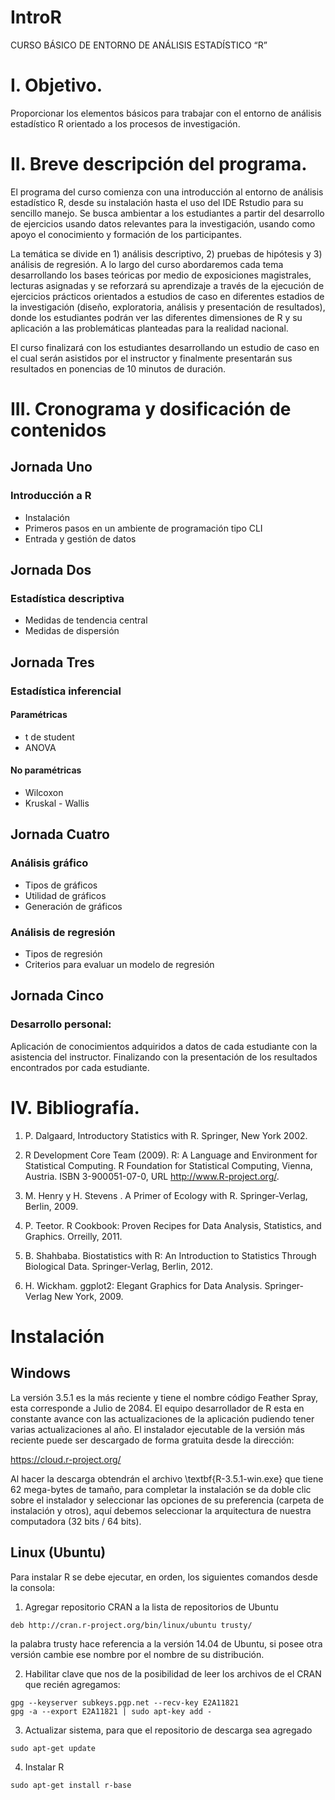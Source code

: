# IntroR
CURSO BÁSICO DE ENTORNO DE ANÁLISIS ESTADÍSTICO “R”

# I. Objetivo.

Proporcionar los elementos básicos para trabajar con el entorno de análisis estadístico R orientado a los procesos de investigación.

# II. Breve descripción del programa.

El programa del curso comienza con una introducción al entorno de análisis estadístico R, desde su instalación hasta el uso del IDE Rstudio para su sencillo manejo. Se busca ambientar a los estudiantes a partir del desarrollo de ejercicios  usando datos relevantes para la investigación, usando como apoyo el conocimiento y formación de los participantes. 

La temática se divide en 1) análisis descriptivo, 2) pruebas de hipótesis y 3) análisis de regresión. A lo largo del curso abordaremos cada tema desarrollando los bases teóricas  por medio de exposiciones magistrales, lecturas asignadas y se reforzará su aprendizaje a través de la ejecución de ejercicios prácticos orientados a estudios de caso en diferentes estadios de la investigación (diseño, exploratoria, análisis y presentación de resultados), donde los estudiantes podrán ver las diferentes dimensiones de R y su aplicación a las problemáticas planteadas para la realidad nacional.

El curso finalizará con los estudiantes desarrollando un estudio de caso en el cual serán asistidos por el instructor y finalmente presentarán sus resultados en ponencias de 10 minutos de duración.

# III. Cronograma y dosificación de contenidos

## Jornada Uno

### Introducción a R

- Instalación 
- Primeros pasos en un ambiente de programación tipo CLI 
- Entrada y gestión de datos


## Jornada Dos

### Estadística descriptiva

- Medidas de tendencia central 
- Medidas de dispersión 

## Jornada Tres

### Estadística inferencial

#### Paramétricas

- t de student
- ANOVA

#### No paramétricas

- Wilcoxon
- Kruskal - Wallis 

## Jornada Cuatro

### Análisis gráfico

- Tipos de gráficos
- Utilidad de gráficos
- Generación de gráficos

### Análisis de regresión 
- Tipos de regresión
- Criterios para evaluar un modelo de regresión

## Jornada Cinco

### Desarrollo personal:

Aplicación de conocimientos adquiridos a datos de cada estudiante con la asistencia del instructor. Finalizando con la presentación de los resultados encontrados por cada estudiante.

# IV. Bibliografía.

1. P. Dalgaard, Introductory Statistics with R. Springer, New York 2002.

2. R Development Core Team (2009). R: A Language and Environment for Statistical Computing. R Foundation for Statistical Computing, Vienna, Austria. ISBN 3-900051-07-0, URL http://www.R-project.org/.

3. M. Henry y H. Stevens . A Primer of Ecology with R. Springer-Verlag, Berlin, 2009.

4. P. Teetor. R Cookbook: Proven Recipes for Data Analysis, Statistics, and Graphics. Orreilly, 2011.

5. B. Shahbaba. Biostatistics with R: An Introduction to Statistics Through Biological Data. Springer-Verlag, Berlin, 2012.

6. H. Wickham. ggplot2: Elegant Graphics for Data Analysis. Springer-Verlag New York, 2009.

# Instalación

## Windows 

La versión 3.5.1 es la más reciente y tiene el nombre código Feather Spray, esta corresponde a Julio de 2084. El equipo desarrollador de R esta en constante avance con las actualizaciones de la aplicación pudiendo tener varias actualizaciones al año. El instalador ejecutable de la versión más reciente puede ser descargado de forma gratuita desde la dirección:

https://cloud.r-project.org/

Al hacer la descarga obtendrán el archivo \textbf{R-3.5.1-win.exe} que tiene 62 mega-bytes de tamaño, para completar la instalación se da doble clic sobre el instalador y seleccionar  las opciones de su preferencia (carpeta de instalación y otros), aquí debemos seleccionar la arquitectura de nuestra computadora (32 bits / 64 bits).

## Linux (Ubuntu)

Para instalar R se debe ejecutar, en orden, los siguientes comandos desde la consola:

1. Agregar repositorio CRAN a la lista de repositorios de Ubuntu

```
deb http://cran.r-project.org/bin/linux/ubuntu trusty/

```
 
 la palabra trusty hace referencia a la versión 14.04 de Ubuntu, si posee otra versión cambie ese nombre por el nombre de su distribución.
 
 2. Habilitar clave que nos de la posibilidad de leer los archivos de el CRAN que recién agregamos:
 
 ```
gpg --keyserver subkeys.pgp.net --recv-key E2A11821
gpg -a --export E2A11821 | sudo apt-key add -
```

 3. Actualizar sistema, para que el repositorio de descarga sea agregado
 ```
 sudo apt-get update
 ```
 4. Instalar R
 ```
 sudo apt-get install r-base
```
